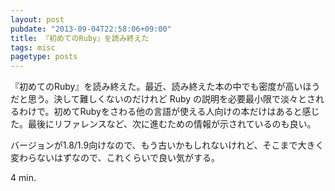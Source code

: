```yaml
---
layout: post
pubdate: "2013-09-04T22:58:06+09:00"
title: 『初めてのRuby』を読み終えた
tags: misc
pagetype: posts
---
```

『初めてのRuby』を読み終えた。最近、読み終えた本の中でも密度が高いほうだと思う。決して難しくないのだけれど Ruby の説明を必要最小限で淡々とされるわけで。初めてRubyをさわる他の言語が使える人向けの本だけはあると感じた。最後にリファレンスなど、次に進むための情報が示されているのも良い。

バージョンが1.8/1.9向けなので、もう古いかもしれないけれど、そこまで大きく変わらないはずなので、これくらいで良い気がする。

4 min.
